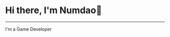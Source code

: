 <!-- ![Header](https://github.com/NumdyPixe1/NumdyPixe1/assets/120677321/65636fab-061b-42c1-ad18-e6a253c60b66)-->   
<img src="https://github.com/NumdyPixe1/NumdyPixe1/assets/120677321/65636fab-061b-42c1-ad18-e6a253c60b66" alt=""/>
<h1> Hi there, I'm Numdao👋</h1>
<hr>
 I'm a Game Developer

 <!--
<p align="left"> 
<h2 align="left">Skills</h2>
<h3 align="left">Programming language</h3>
<img src="https://img.shields.io/badge/C%23-239120?style=for-the-badge&logo=c-sharp&logoColor=white"/> 
<h3 align="left">Game engine</h3>
<img src="https://img.shields.io/badge/unity-%23000000.svg?style=for-the-badge&logo=unity&logoColor=white"/>  
<h3 align="left">Design software</h3>
<img src="https://img.shields.io/badge/Adobe%20After%20Effects-9999FF.svg?style=for-the-badge&logo=Adobe%20After%20Effects&logoColor=white"/>
 <img src="https://img.shields.io/badge/adobe%20illustrator-%23FF9A00.svg?style=for-the-badge&logo=adobe%20illustrator&logoColor=white"/>
 <img src="https://img.shields.io/badge/adobe%20photoshop-%2331A8FF.svg?style=for-the-badge&logo=adobe%20photoshop&logoColor=white"/>
 <img src="https://img.shields.io/badge/Aseprite-FFFFFF?style=for-the-badge&logo=Aseprite&logoColor=#7D929E"/>
  <img src="https://img.shields.io/badge/figma-%23F24E1E.svg?style=for-the-badge&logo=figma&logoColor=white"/>

 <h3 align="left">3D software</h3>
 <img src="https://img.shields.io/badge/blender-%23F5792A.svg?style=for-the-badge&logo=blender&logoColor=white"/>
</p
                                                                                                                                                                                                                                                                                                                                                                                                                                        [![Top Langs](https://github-readme-stats.vercel.app/api/top-langs/?username=NumdyPixe1&theme=dracula)](https://github.com/NumdyPixe1/github-readme-stats) 
                                                                                                                                                                                                                                                                                                                                                                                                                                          ![Anurag's GitHub stats](https://github-readme-stats.vercel.app/api?username=NumdyPixe1&show_icons=true&theme=dracula)             
 -->                                                                                                                                                                                                                                                                                                                                                                                                                                                                                                                                                                                                                                                                                                                                                                                                                                                                                                                                                                                                                                                                                                                                                                                                                                                                                                                                                                                                                                                                                                                                     


